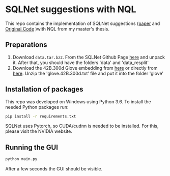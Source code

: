 # SQLNet suggestions with NQL

This repo contains the implementation of SQLNet suggestions ([paper](https://arxiv.org/abs/1711.04436) and [Original Code](https://github.com/xiaojunxu/SQLNet) )with NQL from my master's thesis.


## Preparations
1. Download `data.tar.bz2`. From the SQLNet Github Page [here](https://github.com/xiaojunxu/SQLNet/blob/master/data.tar.bz2) and unpack it. After that, you should have the folders 'data' and 'data_resplit'
2. Download the 42B.300d Glove embedding from [here](https://github.com/stanfordnlp/GloVe) or directly from [here](http://nlp.stanford.edu/data/wordvecs/glove.42B.300d.zip). Unzip the 'glove.42B.300d.txt' file and put it into the folder 'glove'



## Installation of packages
This repo was developed on Windows using Python 3.6. To install the needed Python packages run:
```bash
pip install -r requirements.txt
```
SQLNet uses Pytorch, so CUDA/cudnn is needed to be installed. For this, please visit the NVIDIA website.

## Running the GUI
```bash
python main.py
```
After a few seconds the GUI should be visible.
